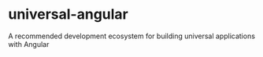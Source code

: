 # universal-angular
A recommended development ecosystem for building universal applications with Angular
